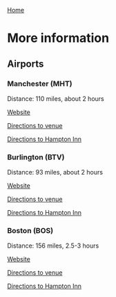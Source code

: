[Home](/index.html)

# More information

## Airports

### Manchester (MHT)

Distance: 110 miles, about 2 hours

[Website](https://www.flymanchester.com/)

[Directions to venue]()

[Directions to Hampton Inn]()

### Burlington (BTV)

Distance: 93 miles, about 2 hours

[Website](http://www.btv.aero/)

[Directions to venue]()

[Directions to Hampton Inn]()

### Boston (BOS)

Distance: 156 miles, 2.5-3 hours

[Website](https://www.massport.com/logan-airport)

[Directions to venue]()

[Directions to Hampton Inn]()
